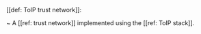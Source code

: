[[def: ToIP trust network]]:

~ A [[ref: trust network]] implemented using the [[ref: ToIP stack]].

